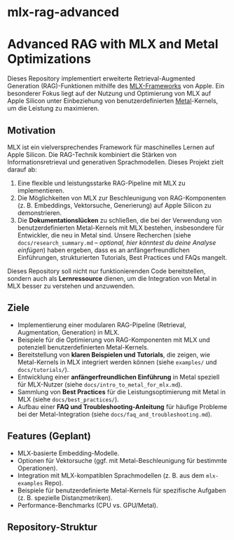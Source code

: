 # mlx-rag-advanced
# Advanced RAG with MLX and Metal Optimizations

Dieses Repository implementiert erweiterte Retrieval-Augmented Generation (RAG)-Funktionen mithilfe des [MLX-Frameworks](https://github.com/ml-explore/mlx) von Apple. Ein besonderer Fokus liegt auf der Nutzung und Optimierung von MLX auf Apple Silicon unter Einbeziehung von benutzerdefinierten [Metal](https://developer.apple.com/metal/)-Kernels, um die Leistung zu maximieren.

## Motivation

MLX ist ein vielversprechendes Framework für maschinelles Lernen auf Apple Silicon. Die RAG-Technik kombiniert die Stärken von Informationsretrieval und generativen Sprachmodellen. Dieses Projekt zielt darauf ab:

1.  Eine flexible und leistungsstarke RAG-Pipeline mit MLX zu implementieren.
2.  Die Möglichkeiten von MLX zur Beschleunigung von RAG-Komponenten (z. B. Embeddings, Vektorsuche, Generierung) auf Apple Silicon zu demonstrieren.
3.  Die **Dokumentationslücken** zu schließen, die bei der Verwendung von benutzerdefinierten Metal-Kernels mit MLX bestehen, insbesondere für Entwickler, die neu in Metal sind. Unsere Recherchen (siehe `docs/research_summary.md` – *optional, hier könntest du deine Analyse einfügen*) haben ergeben, dass es an anfängerfreundlichen Einführungen, strukturierten Tutorials, Best Practices und FAQs mangelt.

Dieses Repository soll nicht nur funktionierenden Code bereitstellen, sondern auch als **Lernressource** dienen, um die Integration von Metal in MLX besser zu verstehen und anzuwenden.

## Ziele

* Implementierung einer modularen RAG-Pipeline (Retrieval, Augmentation, Generation) in MLX.
* Beispiele für die Optimierung von RAG-Komponenten mit MLX und potenziell benutzerdefinierten Metal-Kernels.
* Bereitstellung von **klaren Beispielen und Tutorials**, die zeigen, wie Metal-Kernels in MLX integriert werden können (siehe `examples/` und `docs/tutorials/`).
* Entwicklung einer **anfängerfreundlichen Einführung** in Metal speziell für MLX-Nutzer (siehe `docs/intro_to_metal_for_mlx.md`).
* Sammlung von **Best Practices** für die Leistungsoptimierung mit Metal in MLX (siehe `docs/best_practices/`).
* Aufbau einer **FAQ und Troubleshooting-Anleitung** für häufige Probleme bei der Metal-Integration (siehe `docs/faq_and_troubleshooting.md`).

## Features (Geplant)

* MLX-basierte Embedding-Modelle.
* Optionen für Vektorsuche (ggf. mit Metal-Beschleunigung für bestimmte Operationen).
* Integration mit MLX-kompatiblen Sprachmodellen (z. B. aus dem `mlx-examples` Repo).
* Beispiele für benutzerdefinierte Metal-Kernels für spezifische Aufgaben (z. B. spezielle Distanzmetriken).
* Performance-Benchmarks (CPU vs. GPU/Metal).

## Repository-Struktur